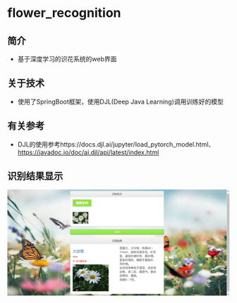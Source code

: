 # flower_recognition
## 简介
- 基于深度学习的识花系统的web界面
## 关于技术
- 使用了SpringBoot框架，使用DJL(Deep Java Learning)调用训练好的模型
## 有关参考
- DJL的使用参考https://docs.djl.ai/jupyter/load_pytorch_model.html、https://javadoc.io/doc/ai.djl/api/latest/index.html
## 识别结果显示
![](9.png)
